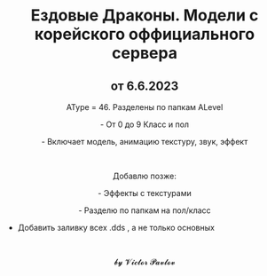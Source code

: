 <h1 style="text-align:center">Ездовые Драконы. Модели с корейского оффициального сервера</h1>

<h2 style="text-align:center">от 6.6.2023</h2>

<p style="text-align:center">AType = 46. Разделены по папкам ALevel</p>

<p style="text-align:center">- От 0 до 9 Класс и пол</p>

<p style="text-align:center">- Включает модель, анимацию текстуру, звук, эффект</p>

<p style="text-align:center">&nbsp;</p>

<p style="text-align:center">Добавлю позже:</p>

<p style="text-align:center">- Эффекты с текстурами</p>

<p style="text-align:center">- Разделю по папкам на пол/класс</p>

- Добавить заливку всех .dds , а не только основных

<p style="text-align:center">&nbsp;</p>

<p style="text-align:center">𝓫𝔂 𝓥𝓲𝓬𝓽𝓸𝓻 𝓟𝓪𝓿𝓵𝓸𝓿</p>
